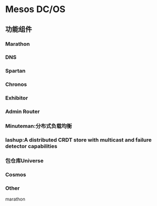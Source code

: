 # Mesos DC/OS

## 功能组件
### Marathon
### DNS
### Spartan
### Chronos
### Exhibitor
### Admin Router
### Minuteman:分布式负载均衡
### lashup:A distributed CRDT store with multicast and failure detector capabilities
### 包仓库Universe
### Cosmos
### Other

marathon
